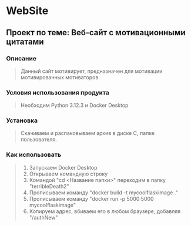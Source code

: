 # WebSite
## Проект по теме: Веб-сайт с мотивационными цитатами ##
### Описание
> Данный сайт мотивирует, предназначен для мотивации мотивированных мотиваторов.
### Условия использования продукта
> Необходим Python 3.12.3  и Docker Desktop
### Установка
> Скачиваем и распаковываем архив в диске C, папке пользователя.
### Как использовать
> 1. Запускаем Docker Desktop
> 2. Открываем командную строку
> 3. Командой "cd <Название папки>" переходим в папку "terribleDeath2"
> 4. Прописываем команду "docker build -t mycoolflaskimage ."
> 5. Прописываем команду "docker run -p 5000:5000 mycoolflaskimage"
> 6. Копируем адрес, вбиваем его в любом браузере, добавляя "/authNew"


